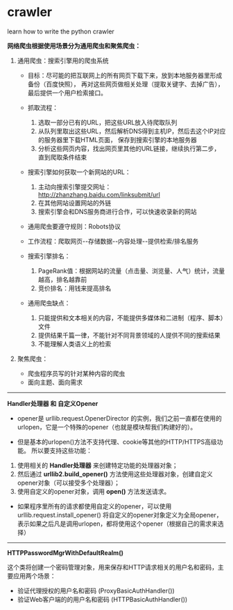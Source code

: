 # crawler
learn how to write the python crawler


**网络爬虫根据使用场景分为通用爬虫和聚焦爬虫：**

1. 通用爬虫：搜索引擎用的爬虫系统

    - 目标：尽可能的把互联网上的所有网页下载下来，放到本地服务器里形成备份（百度快照），
        再对这些网页做相关处理（提取关键字、去掉广告），最后提供一个用户检索接口。
        
    - 抓取流程：
        1. 选取一部分已有的URL，把这些URL放入待爬取队列
        2. 从队列里取出这些URL，然后解析DNS得到主机IP，然后去这个IP对应的服务器里下载HTML页面，
            保存到搜索引擎的本地服务器
        3. 分析这些网页内容，找出网页里其他的URL链接，继续执行第二步，直到爬取条件结束
    
    - 搜索引擎如何获取一个新网站的URL：
        1. 主动向搜索引擎提交网址：http://zhanzhang.baidu.com/linksubmit/url
        2. 在其他网站设置网站的外链
        3. 搜索引擎会和DNS服务商进行合作，可以快速收录新的网站
        
    - 通用爬虫要遵守规则：Robots协议
    
    - 工作流程：爬取网页--存储数据--内容处理--提供检索/排名服务
    
    - 搜索引擎排名：
        1. PageRank值：根据网站的流量（点击量、浏览量、人气）统计，流量越高，排名越靠前
        2. 竞价排名：用钱来提高排名
        
    - 通用爬虫缺点：
        1. 只能提供和文本相关的内容，不能提供多媒体和二进制（程序、脚本）文件
        2. 提供结果千篇一律，不能针对不同背景领域的人提供不同的搜索结果
        3. 不能理解人类语义上的检索
        
2. 聚焦爬虫：
    - 爬虫程序员写的针对某种内容的爬虫
    - 面向主题、面向需求

***

**Handler处理器 和 自定义Opener**

- opener是 urllib.request.OpenerDirector 的实例，我们之前一直都在使用的urlopen，它是一个特殊的opener（也就是模块帮我们构建好的）。

- 但是基本的urlopen()方法不支持代理、cookie等其他的HTTP/HTTPS高级功能。
所以要支持这些功能：

1. 使用相关的 **Handler处理器** 来创建特定功能的处理器对象；
2. 然后通过 **urllib2.build_opener()** 方法使用这些处理器对象，创建自定义opener对象（可以接受多个处理器）；
3. 使用自定义的opener对象，调用 **open()** 方法发送请求。

- 如果程序里所有的请求都使用自定义的opener，可以使用urllib.request.install_opener() 将自定义的opener对象定义为全局opener，表示如果之后凡是调用urlopen，都将使用这个opener（根据自己的需求来选择）

***

**HTTPPasswordMgrWithDefaultRealm()**

这个类将创建一个密码管理对象，用来保存和HTTP请求相关的用户名和密码，主要应用两个场景：

- 验证代理授权的用户名和密码 (ProxyBasicAuthHandler())
- 验证Web客户端的的用户名和密码 (HTTPBasicAuthHandler())

